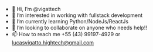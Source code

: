 - 👋 Hi, I’m @vigattech
- 👀 I’m interested in working with fullstack development
- 🌱 I’m currently learning Python/NodeJs/ReactJs
- 💞️ I’m looking to collaborate on anyone who needs help!!
- 📫 How to reach me +55 (43) 99197-4929 or lucasvigatto.hightech@gmail.com

<!---
vigattech/vigattech is a ✨ special ✨ repository because its `README.md` (this file) appears on your GitHub profile.
You can click the Preview link to take a look at your changes.
--->
